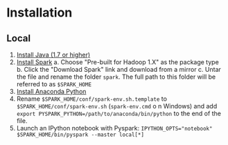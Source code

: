 # Installation

## Local

1. [Install Java (1.7 or higher)](https://java.com/en/download/help/download_options.xml)
2. [Install Spark](https://spark.apache.org/downloads.html)
    a. Choose "Pre-built for Hadoop 1.X" as the package type
    b. Click the "Download Spark" link and download from a mirror
    c. Untar the file and rename the folder `spark`. The full path to this folder will be referred to as `$SPARK_HOME`
3. [Install Anaconda Python](http://continuum.io/downloads)
4. Rename `$SPARK_HOME/conf/spark-env.sh.template` to `$SPARK_HOME/conf/spark-env.sh` (`spark-env.cmd` o n Windows) and add `export PYSPARK_PYTHON=/path/to/anaconda/bin/python` to the end of the file.
5. Launch an IPython notebook with Pyspark: `IPYTHON_OPTS="notebook" $SPARK_HOME/bin/pyspark --master local[*]`